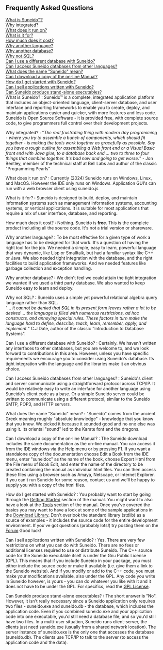 ## Frequently Asked Questions

[What is Suneido&trade;?](<#What is Suneido>)   
[Why integrated?](<#Why integrated>)   
[What does it run on?](<#What does it run on>)   
[What is it for?](<#What is it for>)   
[How much does it cost?](<#How much does it cost>)   
[Why another language?](<#Why another language>)   
[Why another database?](<#Why another database>)   
[Why not SQL?](<#Why not SQL>)   
[Can I use a different database with Suneido?](<#Can I use a different database with Suneido>)   
[Can I access Suneido databases from other languages?](<#Can I access Suneido databases from other languages>)   
[What does the name "Suneido" mean?](<#What does the name Suneido mean>)   
[Can I download a copy of the on-line Manual?](<#Can I download a copy of the on-line Manual>)   
[How do I get started with Suneido?](<#How do I get started with Suneido>)   
[Can I sell applications written with Suneido?](<#Can I sell applications written with Suneido>)   
[Can Suneido produce stand-alone executables?](<#Can Suneido produce stand-alone executables>)   
<span id="What is Suneido">What is Suneido?</span>
: Suneido&trade; is a complete, integrated application platform that includes an object-oriented language, client-server database, and user interface and reporting frameworks to enable you to create, deploy, and maintain applications easier and quicker, with more features and less code. Suneido is Open Source Software - it is provided free, with complete source code, to give programmers full control over their development projects.

<span id="Why integrated">Why integrated?</span>
: "*The real frustrating thing with modern day programming - where you try to assemble a bunch of components, which should fit together - is making the tools work together as gracefully as possible. Say you have a rough outline for assembling a Web front end or a Visual Basic front end with Java glue, to a database back end ... two to three to four things that combine together. It's bad now and going to get worse.*" - Jon Bentley, member of the technical staff at Bell Labs and author of the classic "Programming Pearls"

<span id="What does it run on">What does it run on?</span>
: Currently (2024) Suneido runs on Windows, Linux, and MacOS. However the IDE only runs on Windows. Application GUI's can run with a web browser client using suneido.js

<span id="What is it for">What is it for?</span>
: Suneido is designed to build, deploy, and maintain information systems such as management information systems, accounting systems, or vertical applications. It is suitable for most applications that require a mix of user interface, database, and reporting.

<span id="How much does it cost">How much does it cost?</span>
: Nothing. Suneido is **free**. This is the complete product including all the source code. It's not a trial version or shareware.

<span id="Why another language">Why another language?</span>
: To be most effective for a given type of work a language has to be designed for that work. It's a question of having the right tool for the job. We needed a simple, easy to learn, powerful language that was dynamic, like Lisp or Smalltalk, but had a familiar syntax like C++ or Java. We also needed tight integration with the database, and the right facilities to build application frameworks. And we needed features like garbage collection and exception handling.

<span id="Why another database">Why another database?</span>
: We didn't feel we could attain the tight integration we wanted if we used a third party database. We also wanted to keep Suneido easy to learn and deploy.

<span id="Why not SQL">Why not SQL?</span>
: Suneido uses a simple yet powerful relational algebra query language rather than SQL.   
"*... it cannot be denied that SQL in its present form leaves rather a lot to be desired ... the language is filled with numerous restrictions, ad hoc constructs, and annoying special rules. These factors in turn make the language hard to define, describe, teach, learn, remember, apply, and implement.*" C.J.Date, author of the classic "Introduction to Database Systems".

<span id="Can I use a different database with Suneido">Can I use a different database with Suneido?</span>
: Certainly. We haven't written any interfaces to other databases, but you are welcome to, and we look forward to contributions in this area. However, unless you
have specific requirements we encourage you to consider using Suneido's database. Its tight integration with the language and the libraries make it an obvious choice.

<span id="Can I access Suneido databases from other languages">Can I access Suneido databases from other languages?</span>
: Suneido's client and server communicate using a straightforward protocol across TCP/IP. It would be relatively easy to write an interface for another language using Suneido's client code as a base. Or a simple Suneido server could be written to communicate using a different protocol, similar to the Suneido SMTP, POP3, and HTTP servers.

<span id="What does the name Suneido mean">What does the name "Suneido" mean?</span>
: "Suneido" comes from the ancient Greek meaning roughly "absolute knowledge" - knowledge that you know that you know. We picked it because it sounded good and no one else was using it. Its oriental "sound" led to the Karate font and the dragons.

<span id="Can I download a copy of the on-line Manual">Can I download a copy of the on-line Manual?</span>
: The Suneido download includes the same documentation as the on-line manual. You can access it from the IDE windows via the Help menu or by pressing F1. If you want a standalone copy of the documentation choose Edit a Book from the IDE menu, enter "suneidoc" as the name of the book, choose Export Html from the File menu of Book Edit, and enter the name of the directory to be created containing the manual as individual html files. You can then access these files using a browser such as Amaya, Netscape, or Internet Explorer. If you can't run Suneido for some reason, contact us and we'll be happy to supply you with a copy of the html files.

<span id="How do I get started with Suneido">How do I get started with Suneido?</span>
: You probably want to start by going through the 
[Getting Started](<../Getting Started.md>) section of the manual. You might want to also have a look at the 
[Tools](<../Tools.md>) section of the manual. Once you've covered the basics you may want to have a look at some of the sample applications in the 
[Download Library](<http://www.suneido.com/index.php?option=com_content&task=view&id=61&Itemid=45>). Don't overlook the standard library (stdlib) as a source of examples - it includes the source code for the entire development environment. If you've got questions (probably lots!) try posting them on the 
[Forum](<http://www.suneido.com/index.php?option=com_joomlaboard&Itemid=52>) Good luck!

<span id="Can I sell applications written with Suneido">Can I sell applications written with Suneido?</span>
:  Yes. There are very few restrictions on what you can do with Suneido. There are no fees or additional licenses required to use or distribute Suneido. The C++ source code for the Suneido executable itself is under the Gnu Public License (GPL). This means that if you include Suneido in your package, you must either include the source code or make it available (i.e. give them a link to the Suneido website). And if you modify or add to the C++ code, you must make your modifications available, also under the GPL. Any code you write in Suneido however, is yours - you can do whatever you like with it and it does not have to be under the GPL. For specifics, read the 
[GPL License](<GPL License.md>).

<span id="Can Suneido produce stand-alone executables">Can Suneido produce stand-alone executables?</span>
: The short answer is "No". However, it isn't really necessary since a Suneido application only requires two files - suneido.exe and suneido.db - the database, which includes the application code. Even if you combined suneido.exe and your application code into one executable, you'd still need a database file, and so you'd still have two files. In a multi-user situation, Suneido runs client-server, the clients just need suneido.exe (usually from a shared network location). The server instance of suneido.exe is the only one that accesses the database (suneido.db). The clients use TCP/IP to talk to the server (to access the application code and the data).